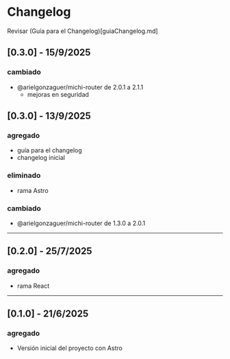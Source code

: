 # Changelog

Revisar (Guía para el Changelog)[guiaChangelog.md]

## [0.3.0] - 15/9/2025

### cambiado
- @arielgonzaguer/michi-router de 2.0.1 a 2.1.1
  - mejoras en seguridad 

## [0.3.0] - 13/9/2025

### agregado

- guía para el changelog
- changelog inicial

### eliminado

- rama Astro

### cambiado

- @arielgonzaguer/michi-router de 1.3.0 a 2.0.1

---

## [0.2.0] - 25/7/2025

### agregado

- rama React

---

## [0.1.0] - 21/6/2025

### agregado

- Versión inicial del proyecto con Astro
